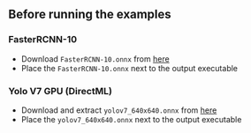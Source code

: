 ## Before running the examples

### FasterRCNN-10

* Download `FasterRCNN-10.onnx` from [here](https://github.com/onnx/models/tree/main/validated/vision/object_detection_segmentation/faster-rcnn/model)
* Place the `FasterRCNN-10.onnx` next to the output executable


### Yolo V7 GPU (DirectML)

* Download and extract `yolov7_640x640.onnx` from [here](https://s3.ap-northeast-2.wasabisys.com/pinto-model-zoo/307_YOLOv7/no-postprocess/resources.tar.gz)
* Place the `yolov7_640x640.onnx` next to the output executable

